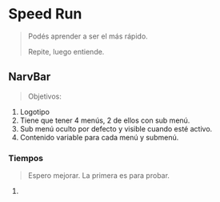 # Speed Run

> Podés aprender a ser el más rápido.
>
> Repite, luego entiende.

## NarvBar

> Objetivos:

1. Logotipo
2. Tiene que tener 4 menús, 2 de ellos con sub menú.
3. Sub menú oculto por defecto y visible cuando esté activo.
4. Contenido variable para cada menú y submenú.

### Tiempos

> Espero mejorar. La primera es para probar.

1.
